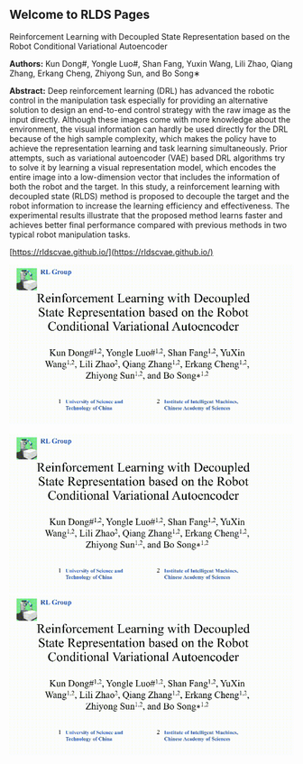 ## Welcome to RLDS Pages
  
Reinforcement Learning with Decoupled State Representation based on the Robot Conditional Variational Autoencoder

**Authors:** Kun Dong#, Yongle Luo#, Shan Fang, Yuxin Wang, Lili Zhao, Qiang Zhang, Erkang Cheng, Zhiyong Sun, and Bo Song∗

**Abstract:** Deep reinforcement learning (DRL) has advanced the robotic control in the manipulation task especially for providing an alternative solution to design an end-to-end control strategy with the raw image as the input directly. Although these images come with more knowledge about the environment, the visual information can hardly be used directly for the DRL because of the high sample complexity, which makes the policy have to achieve the representation learning and task learning simultaneously. Prior attempts, such as variational autoencoder (VAE) based DRL algorithms try to solve it by learning a visual representation model, which encodes the entire image into a low-dimension vector that includes the information of both the robot and the target. In this study, a reinforcement learning with decoupled state (RLDS) method is proposed to decouple the target and the robot information to increase the learning efficiency and effectiveness. The experimental results illustrate that the proposed method learns faster and achieves better final performance compared with previous methods in two typical robot manipulation tasks.

[https://rldscvae.github.io/](https://rldscvae.github.io/)

![GIF](https://github.com/RLDSCVAE/RLDSCVAE.github.io/blob/main/RLDS-last-2m.gif)

<img src="https://github.com/RLDSCVAE/RLDSCVAE.github.io/blob/main/RLDS-last-2m.gif" alt="zigzag" />

<img src="https://github.com/RLDSCVAE/RLDSCVAE.github.io/blob/main/RLDS-last-2m.gif" width=1000>
